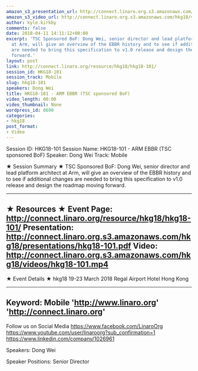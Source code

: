 ```yaml
---
amazon_s3_presentation_url: http://connect.linaro.org.s3.amazonaws.com/hkg18/presentations/hkg18-101.pdf
amazon_s3_video_url: http://connect.linaro.org.s3.amazonaws.com/hkg18/videos/hkg18-101.mp4
author: kyle.kirkby
comments: false
date: 2018-04-11 14:11:12+00:00
excerpt: 'TSC Sponsored BoF: Dong Wei, senior director and lead platform architect
  at Arm, will give an overview of the EBBR history and to see if additional changes
  are needed to bring this specification to v1.0 release and design the roadmap moving
  forward.'
layout: post
link: http://connect.linaro.org/resource/hkg18/hkg18-101/
session_id: HKG18-101
session_track: Mobile
slug: hkg18-101
speakers: Dong Wei
title: HKG18-101 - ARM EBBR (TSC sponsored BoF)
video_length: 00:00
video_thumbnail: None
wordpress_id: 8690
categories:
- hkg18
post_format:
- Video
---
```


Session ID: HKG18-101
Session Name: HKG18-101 - ARM EBBR (TSC sponsored BoF)
Speaker: Dong Wei
Track: Mobile


★ Session Summary ★
TSC Sponsored BoF: Dong Wei, senior director and lead platform architect at Arm, will give an overview of the EBBR history and to see if additional changes are needed to bring this specification to v1.0 release and design the roadmap moving forward. 

---------------------------------------------------
★ Resources ★
Event Page: http://connect.linaro.org/resource/hkg18/hkg18-101/
Presentation: http://connect.linaro.org.s3.amazonaws.com/hkg18/presentations/hkg18-101.pdf
Video: http://connect.linaro.org.s3.amazonaws.com/hkg18/videos/hkg18-101.mp4
 ---------------------------------------------------
★ Event Details ★
hkg18
19-23 March 2018 
Regal Airport Hotel Hong Kong

---------------------------------------------------
Keyword: Mobile
'http://www.linaro.org'
'http://connect.linaro.org'
---------------------------------------------------
Follow us on Social Media
https://www.facebook.com/LinaroOrg
https://www.youtube.com/user/linaroorg?sub_confirmation=1
https://www.linkedin.com/company/1026961

Speakers: Dong Wei

Speaker Positions: Senior Director



